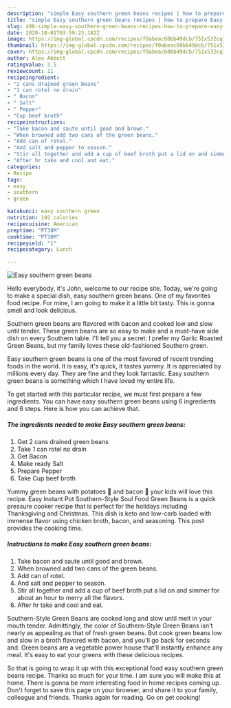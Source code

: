 ```yaml
---
description: "simple Easy southern green beans recipes | how to prepare Easy southern green beans"
title: "simple Easy southern green beans recipes | how to prepare Easy southern green beans"
slug: 496-simple-easy-southern-green-beans-recipes-how-to-prepare-easy-southern-green-beans
date: 2020-10-01T03:59:23.182Z
image: https://img-global.cpcdn.com/recipes/f0abeac60bb49dcb/751x532cq70/easy-southern-green-beans-recipe-main-photo.jpg
thumbnail: https://img-global.cpcdn.com/recipes/f0abeac60bb49dcb/751x532cq70/easy-southern-green-beans-recipe-main-photo.jpg
cover: https://img-global.cpcdn.com/recipes/f0abeac60bb49dcb/751x532cq70/easy-southern-green-beans-recipe-main-photo.jpg
author: Alex Abbott
ratingvalue: 3.5
reviewcount: 11
recipeingredient:
- "2 cans drained green beans"
- "1 can rotel no drain"
- " Bacon"
- " Salt"
- " Pepper"
- "Cup beef broth"
recipeinstructions:
- "Take bacon and saute until good and brown."
- "When browned add two cans of the green beans."
- "Add can of rotel."
- "And salt and pepper to season."
- "Stir all together and add a cup of beef broth put a lid on and simmer for about an hour to merry all the flavors."
- "After hr take and cool and eat."
categories:
- Recipe
tags:
- easy
- southern
- green

katakunci: easy southern green 
nutrition: 192 calories
recipecuisine: American
preptime: "PT38M"
cooktime: "PT30M"
recipeyield: "1"
recipecategory: Lunch

---
```



![Easy southern green beans](https://img-global.cpcdn.com/recipes/f0abeac60bb49dcb/751x532cq70/easy-southern-green-beans-recipe-main-photo.jpg)

Hello everybody, it's John, welcome to our recipe site. Today, we're going to make a special dish, easy southern green beans. One of my favorites food recipe. For mine, I am going to make it a little bit tasty. This is gonna smell and look delicious.

Southern green beans are flavored with bacon and cooked low and slow until tender. These green beans are so easy to make and a must-have side dish on every Southern table. I&#39;ll tell you a secret: I prefer my Garlic Roasted Green Beans, but my family loves these old-fashioned Southern green.

Easy southern green beans is one of the most favored of recent trending foods in the world. It is easy, it's quick, it tastes yummy. It is appreciated by millions every day. They are fine and they look fantastic. Easy southern green beans is something which I have loved my entire life.


To get started with this particular recipe, we must first prepare a few ingredients. You can have easy southern green beans using 6 ingredients and 6 steps. Here is how you can achieve that.

<!--inarticleads1-->

##### The ingredients needed to make Easy southern green beans:

1. Get 2 cans drained green beans
1. Take 1 can rotel no drain
1. Get  Bacon
1. Make ready  Salt
1. Prepare  Pepper
1. Take Cup beef broth


Yummy green beans with potatoes 🥔 and bacon 🥓 your kids will love this recipe. Easy Instant Pot Southern-Style Soul Food Green Beans is a quick pressure cooker recipe that is perfect for the holidays including Thanksgiving and Christmas. This dish is keto and low-carb loaded with immense flavor using chicken broth, bacon, and seasoning. This post provides the cooking time. 

<!--inarticleads2-->

##### Instructions to make Easy southern green beans:

1. Take bacon and saute until good and brown.
1. When browned add two cans of the green beans.
1. Add can of rotel.
1. And salt and pepper to season.
1. Stir all together and add a cup of beef broth put a lid on and simmer for about an hour to merry all the flavors.
1. After hr take and cool and eat.


Southern-Style Green Beans are cooked long and slow until melt in your mouth tender. Admittingly, the color of Southern-Style Green Beans isn&#39;t nearly as appealing as that of fresh green beans. But cook green beans low and slow in a broth flavored with bacon, and you&#39;ll go back for seconds and. Green beans are a vegetable power house that&#39;ll instantly enhance any meal. It&#39;s easy to eat your greens with these delicious recipes. 

So that is going to wrap it up with this exceptional food easy southern green beans recipe. Thanks so much for your time. I am sure you will make this at home. There is gonna be more interesting food in home recipes coming up. Don't forget to save this page on your browser, and share it to your family, colleague and friends. Thanks again for reading. Go on get cooking!
